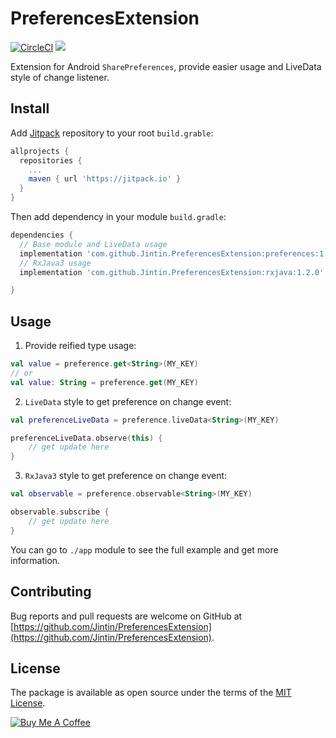 # PreferencesExtension

[![CircleCI](https://circleci.com/gh/Jintin/PreferencesExtension.svg?style=shield)](https://circleci.com/gh/Jintin/PreferencesExtension)
[![](https://jitpack.io/v/Jintin/PreferencesExtension.svg)](https://jitpack.io/#Jintin/PreferencesExtension)

Extension for Android `SharePreferences`, provide easier usage and LiveData style of change listener.

## Install

Add [Jitpack](https://jitpack.io/) repository to your root `build.grable`:
```groovy
allprojects {
  repositories {
    ...
    maven { url 'https://jitpack.io' }
  }
}
```

Then add dependency in your module `build.gradle`:
```groovy
dependencies {
  // Base module and LiveData usage
  implementation 'com.github.Jintin.PreferencesExtension:preferences:1.2.0'
  // RxJava3 usage
  implementation 'com.github.Jintin.PreferencesExtension:rxjava:1.2.0'

}
```

## Usage

1. Provide reified type usage:
```kotlin
val value = preference.get<String>(MY_KEY)
// or
val value: String = preference.get(MY_KEY)
```

2. `LiveData` style to get preference on change event:
```kotlin
val preferenceLiveData = preference.liveData<String>(MY_KEY)

preferenceLiveData.observe(this) {
    // get update here
}
```

3. `RxJava3` style to get preference on change event:
```kotlin
val observable = preference.observable<String>(MY_KEY)

observable.subscribe {
    // get update here
}
```

You can go to `./app` module to see the full example and get more information.

## Contributing
Bug reports and pull requests are welcome on GitHub at [https://github.com/Jintin/PreferencesExtension](https://github.com/Jintin/PreferencesExtension).

## License
The package is available as open source under the terms of the [MIT License](http://opensource.org/licenses/MIT).

[![Buy Me A Coffee](https://www.buymeacoffee.com/assets/img/custom_images/orange_img.png)](https://www.buymeacoffee.com/jintin)
